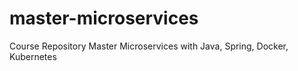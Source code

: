 # master-microservices
Course Repository Master Microservices with Java, Spring, Docker, Kubernetes
